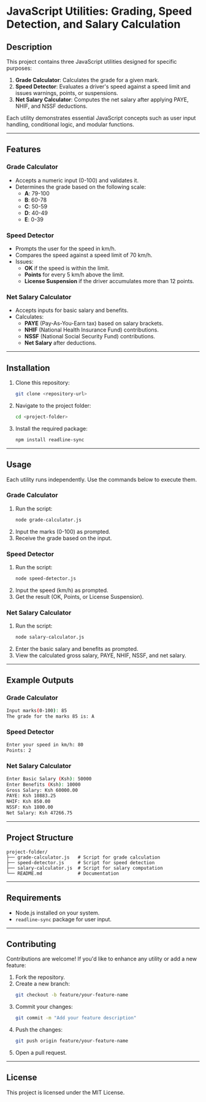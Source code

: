 
# JavaScript Utilities: Grading, Speed Detection, and Salary Calculation

## Description
This project contains three JavaScript utilities designed for specific purposes:

1. **Grade Calculator**: Calculates the grade for a given mark.
2. **Speed Detector**: Evaluates a driver's speed against a speed limit and issues warnings, points, or suspensions.
3. **Net Salary Calculator**: Computes the net salary after applying PAYE, NHIF, and NSSF deductions.

Each utility demonstrates essential JavaScript concepts such as user input handling, conditional logic, and modular functions.

---

## Features
### Grade Calculator
- Accepts a numeric input (0-100) and validates it.
- Determines the grade based on the following scale:
  - **A**: 79-100
  - **B**: 60-78
  - **C**: 50-59
  - **D**: 40-49
  - **E**: 0-39

### Speed Detector
- Prompts the user for the speed in km/h.
- Compares the speed against a speed limit of 70 km/h.
- Issues:
  - **OK** if the speed is within the limit.
  - **Points** for every 5 km/h above the limit.
  - **License Suspension** if the driver accumulates more than 12 points.

### Net Salary Calculator
- Accepts inputs for basic salary and benefits.
- Calculates:
  - **PAYE** (Pay-As-You-Earn tax) based on salary brackets.
  - **NHIF** (National Health Insurance Fund) contributions.
  - **NSSF** (National Social Security Fund) contributions.
  - **Net Salary** after deductions.

---

## Installation
1. Clone this repository:
   ```bash
   git clone <repository-url>
   ```
2. Navigate to the project folder:
   ```bash
   cd <project-folder>
   ```
3. Install the required package:
   ```bash
   npm install readline-sync
   ```

---

## Usage
Each utility runs independently. Use the commands below to execute them.

### Grade Calculator
1. Run the script:
   ```bash
   node grade-calculator.js
   ```
2. Input the marks (0-100) as prompted.
3. Receive the grade based on the input.

### Speed Detector
1. Run the script:
   ```bash
   node speed-detector.js
   ```
2. Input the speed (km/h) as prompted.
3. Get the result (OK, Points, or License Suspension).

### Net Salary Calculator
1. Run the script:
   ```bash
   node salary-calculator.js
   ```
2. Enter the basic salary and benefits as prompted.
3. View the calculated gross salary, PAYE, NHIF, NSSF, and net salary.

---

## Example Outputs
### Grade Calculator
```bash
Input marks(0-100): 85
The grade for the marks 85 is: A
```

### Speed Detector
```bash
Enter your speed in km/h: 80
Points: 2
```

### Net Salary Calculator
```bash
Enter Basic Salary (Ksh): 50000
Enter Benefits (Ksh): 10000
Gross Salary: Ksh 60000.00
PAYE: Ksh 10883.25
NHIF: Ksh 850.00
NSSF: Ksh 1800.00
Net Salary: Ksh 47266.75
```

---

## Project Structure
```
project-folder/
├── grade-calculator.js   # Script for grade calculation
├── speed-detector.js     # Script for speed detection
├── salary-calculator.js  # Script for salary computation
└── README.md             # Documentation
```

---

## Requirements
- Node.js installed on your system.
- `readline-sync` package for user input.

---

## Contributing
Contributions are welcome! If you'd like to enhance any utility or add a new feature:
1. Fork the repository.
2. Create a new branch:
   ```bash
   git checkout -b feature/your-feature-name
   ```
3. Commit your changes:
   ```bash
   git commit -m "Add your feature description"
   ```
4. Push the changes:
   ```bash
   git push origin feature/your-feature-name
   ```
5. Open a pull request.

---

## License
This project is licensed under the MIT License.

